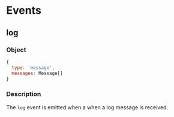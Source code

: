 # Events

## log

### Object

```javascript
{
  type: 'message',
  messages: Message[]
}
```

### Description

The `log` event is emitted when a when a log message is received.

[clean]: commands#clean
